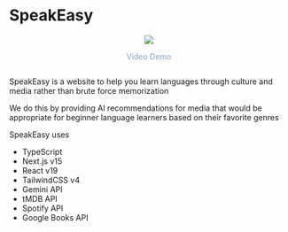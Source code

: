 # SpeakEasy
<div style="display: flex; flex-direction: column; align-items: center;">
<a href="https://youtu.be/xYUSM1duJLc">
	<img src="https://img.youtube.com/vi/xYUSM1duJLc/0.jpg"/>
</a>
<p style="color: oklch(0.704 0.04 256.788)">Video Demo</p>
</div>

SpeakEasy is a website to help you learn languages through culture and media rather than brute force memorization

We do this by providing AI recommendations for media that would be appropriate for beginner language learners based on their favorite genres

SpeakEasy uses 
- TypeScript
- Next.js v15
- React v19
- TailwindCSS v4
- Gemini API
- tMDB API
- Spotify API
- Google Books API